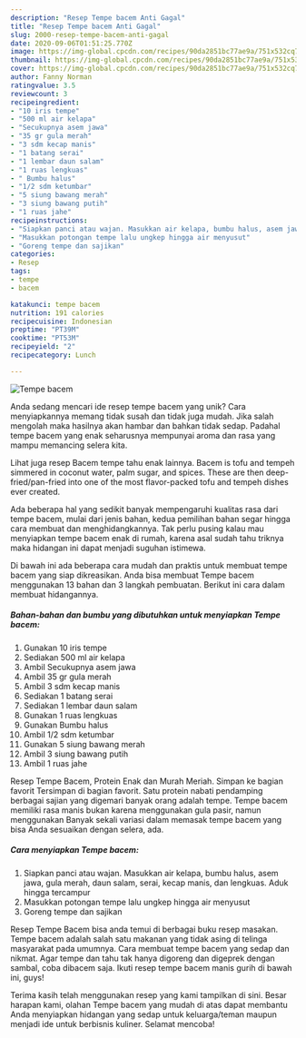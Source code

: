 ```yaml
---
description: "Resep Tempe bacem Anti Gagal"
title: "Resep Tempe bacem Anti Gagal"
slug: 2000-resep-tempe-bacem-anti-gagal
date: 2020-09-06T01:51:25.770Z
image: https://img-global.cpcdn.com/recipes/90da2851bc77ae9a/751x532cq70/tempe-bacem-foto-resep-utama.jpg
thumbnail: https://img-global.cpcdn.com/recipes/90da2851bc77ae9a/751x532cq70/tempe-bacem-foto-resep-utama.jpg
cover: https://img-global.cpcdn.com/recipes/90da2851bc77ae9a/751x532cq70/tempe-bacem-foto-resep-utama.jpg
author: Fanny Norman
ratingvalue: 3.5
reviewcount: 3
recipeingredient:
- "10 iris tempe"
- "500 ml air kelapa"
- "Secukupnya asem jawa"
- "35 gr gula merah"
- "3 sdm kecap manis"
- "1 batang serai"
- "1 lembar daun salam"
- "1 ruas lengkuas"
- " Bumbu halus"
- "1/2 sdm ketumbar"
- "5 siung bawang merah"
- "3 siung bawang putih"
- "1 ruas jahe"
recipeinstructions:
- "Siapkan panci atau wajan. Masukkan air kelapa, bumbu halus, asem jawa, gula merah, daun salam, serai, kecap manis, dan lengkuas. Aduk hingga tercampur"
- "Masukkan potongan tempe lalu ungkep hingga air menyusut"
- "Goreng tempe dan sajikan"
categories:
- Resep
tags:
- tempe
- bacem

katakunci: tempe bacem 
nutrition: 191 calories
recipecuisine: Indonesian
preptime: "PT39M"
cooktime: "PT53M"
recipeyield: "2"
recipecategory: Lunch

---
```



![Tempe bacem](https://img-global.cpcdn.com/recipes/90da2851bc77ae9a/751x532cq70/tempe-bacem-foto-resep-utama.jpg)

Anda sedang mencari ide resep tempe bacem yang unik? Cara menyiapkannya memang tidak susah dan tidak juga mudah. Jika salah mengolah maka hasilnya akan hambar dan bahkan tidak sedap. Padahal tempe bacem yang enak seharusnya mempunyai aroma dan rasa yang mampu memancing selera kita.

Lihat juga resep Bacem tempe tahu enak lainnya. Bacem is tofu and tempeh simmered in coconut water, palm sugar, and spices. These are then deep-fried/pan-fried into one of the most flavor-packed tofu and tempeh dishes ever created.

Ada beberapa hal yang sedikit banyak mempengaruhi kualitas rasa dari tempe bacem, mulai dari jenis bahan, kedua pemilihan bahan segar hingga cara membuat dan menghidangkannya. Tak perlu pusing kalau mau menyiapkan tempe bacem enak di rumah, karena asal sudah tahu triknya maka hidangan ini dapat menjadi suguhan istimewa.


Di bawah ini ada beberapa cara mudah dan praktis untuk membuat tempe bacem yang siap dikreasikan. Anda bisa membuat Tempe bacem menggunakan 13 bahan dan 3 langkah pembuatan. Berikut ini cara dalam membuat hidangannya.

<!--inarticleads1-->

##### Bahan-bahan dan bumbu yang dibutuhkan untuk menyiapkan Tempe bacem:

1. Gunakan 10 iris tempe
1. Sediakan 500 ml air kelapa
1. Ambil Secukupnya asem jawa
1. Ambil 35 gr gula merah
1. Ambil 3 sdm kecap manis
1. Sediakan 1 batang serai
1. Sediakan 1 lembar daun salam
1. Gunakan 1 ruas lengkuas
1. Gunakan  Bumbu halus
1. Ambil 1/2 sdm ketumbar
1. Gunakan 5 siung bawang merah
1. Ambil 3 siung bawang putih
1. Ambil 1 ruas jahe


Resep Tempe Bacem, Protein Enak dan Murah Meriah. Simpan ke bagian favorit Tersimpan di bagian favorit. Satu protein nabati pendamping berbagai sajian yang digemari banyak orang adalah tempe. Tempe bacem memiliki rasa manis bukan karena menggunakan gula pasir, namun menggunakan Banyak sekali variasi dalam memasak tempe bacem yang bisa Anda sesuaikan dengan selera, ada. 

<!--inarticleads2-->

##### Cara menyiapkan Tempe bacem:

1. Siapkan panci atau wajan. Masukkan air kelapa, bumbu halus, asem jawa, gula merah, daun salam, serai, kecap manis, dan lengkuas. Aduk hingga tercampur
1. Masukkan potongan tempe lalu ungkep hingga air menyusut
1. Goreng tempe dan sajikan


Resep Tempe Bacem bisa anda temui di berbagai buku resep masakan. Tempe bacem adalah salah satu makanan yang tidak asing di telinga masyarakat pada umumnya. Cara membuat tempe bacem yang sedap dan nikmat. Agar tempe dan tahu tak hanya digoreng dan digeprek dengan sambal, coba dibacem saja. Ikuti resep tempe bacem manis gurih di bawah ini, guys! 

Terima kasih telah menggunakan resep yang kami tampilkan di sini. Besar harapan kami, olahan Tempe bacem yang mudah di atas dapat membantu Anda menyiapkan hidangan yang sedap untuk keluarga/teman maupun menjadi ide untuk berbisnis kuliner. Selamat mencoba!
